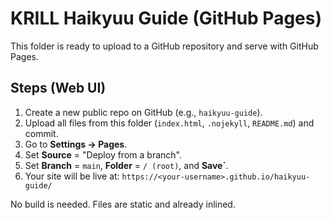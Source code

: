 # KRILL Haikyuu Guide (GitHub Pages)

This folder is ready to upload to a GitHub repository and serve with GitHub Pages.

## Steps (Web UI)
1. Create a new public repo on GitHub (e.g., `haikyuu-guide`).
2. Upload all files from this folder (`index.html`, `.nojekyll`, `README.md`) and commit.
3. Go to **Settings → Pages**.
4. Set **Source** = "Deploy from a branch".
5. Set **Branch** = `main`, **Folder** = `/ (root)`, and **Save`**.
6. Your site will be live at: `https://<your-username>.github.io/haikyuu-guide/`

No build is needed. Files are static and already inlined.